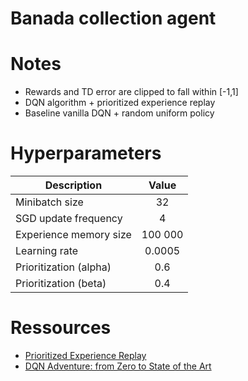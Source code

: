 # Banada collection agent

# Notes

- Rewards and TD error are clipped to fall within [-1,1]
- DQN algorithm + prioritized experience replay
- Baseline vanilla DQN + random uniform policy

# Hyperparameters

| Description            |  Value  |
| ---------------------- | :-----: |
| Minibatch size         |   32    |
| SGD update frequency   |    4    |
| Experience memory size | 100 000 |
| Learning rate          | 0.0005  |
| Prioritization (alpha) |   0.6   |
| Prioritization (beta)  |   0.4   |

# Ressources

- [Prioritized Experience Replay](https://arxiv.org/pdf/1511.05952.pdf)
- [DQN Adventure: from Zero to State of the Art](https://github.com/higgsfield/RL-Adventure)
